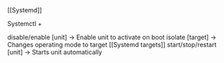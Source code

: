 [[Systemd]]

Systemctl + 

disable/enable [unit]  -> Enable unit to activate on boot
isolate [target] -> Changes operating mode to target [[Systemd targets]]
start/stop/restart [unit] -> Starts unit automatically



